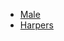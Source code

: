 






-   [Male](http://10.0.0.60/index.php/Category:Male "Category:Male")
-   [Harpers](http://10.0.0.60/index.php/Category:Harpers "Category:Harpers")